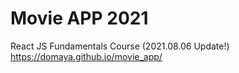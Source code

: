# Movie APP 2021

React JS Fundamentals Course (2021.08.06 Update!)
https://domaya.github.io/movie_app/
